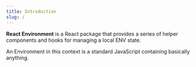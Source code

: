 ```yaml
---
title: Introduction
slug: /
---
```


**React Environment** is a React package that provides a series of helper components 
and hooks for managing a local ENV state.

An Environment in this context is a standard JavaScript containing basically anything.